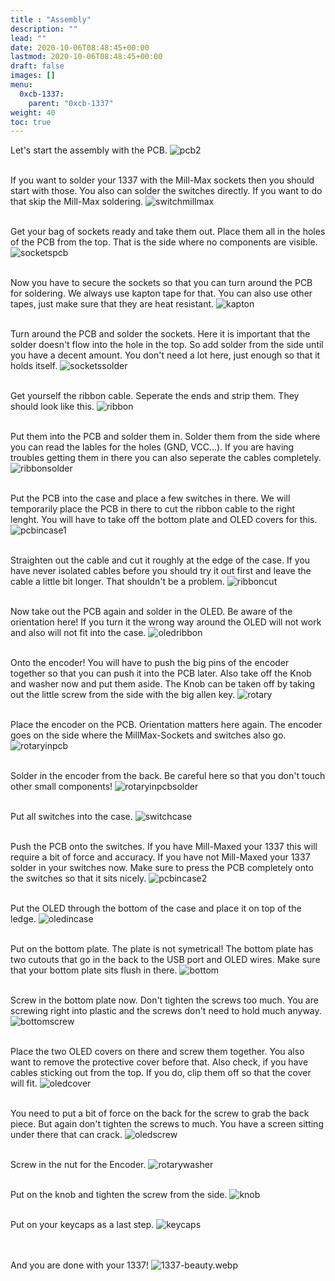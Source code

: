 ```yaml
---
title : "Assembly"
description: ""
lead: ""
date: 2020-10-06T08:48:45+00:00
lastmod: 2020-10-06T08:48:45+00:00
draft: false
images: []
menu:
  0xcb-1337:
    parent: "0xcb-1337"
weight: 40
toc: true
---
```


Let's start the assembly with the PCB.
![pcb2](pcb2.jpg)

<br>If you want to solder your 1337 with the Mill-Max sockets then you should start with those. You also can solder the switches directly. If you want to do that skip the Mill-Max soldering.
![switchmillmax](switchmillmax.jpg)

<br>Get your bag of sockets ready and take them out. Place them all in the holes of the PCB from the top. That is the side where no components are visible.
![socketspcb](socketspcb.jpg)

<br>Now you have to secure the sockets so that you can turn around the PCB for soldering. We always use kapton tape for that. You can also use other tapes, just make sure that they are heat resistant.
![kapton](kapton.jpg)

<br>Turn around the PCB and solder the sockets. Here it is important that the solder doesn't flow into the hole in the top. So add solder from the side until you have a decent amount. You don't need a lot here, just enough so that it holds itself.
![socketssolder](socketssolder.jpg)

<br>Get yourself the ribbon cable. Seperate the ends and strip them. They should look like this.
![ribbon](ribbon.jpg)

<br>Put them into the PCB and solder them in. Solder them from the side where you can read the lables for the holes (GND, VCC...). If you are having troubles getting them in there you can also seperate the cables completely.
![ribbonsolder](ribbonsolder.jpg)

<br>Put the PCB into the case and place a few switches in there. We will temporarily place the PCB in there to cut the ribbon cable to the right lenght. You will have to take off the bottom plate and OLED covers for this.
![pcbincase1](pcbincase1.jpg)

<br>Straighten out the cable and cut it roughly at the edge of the case. If you have never isolated cables before you should try it out first and leave the cable a little bit longer. That shouldn't be a problem.
![ribboncut](ribboncut.jpg)

<br>Now take out the PCB again and solder in the OLED. Be aware of the orientation here! If you turn it the wrong way around the OLED will not work and also will not fit into the case.
![oledribbon](oledribbon.jpg)

<br>Onto the encoder! You will have to push the big pins of the encoder together so that you can push it into the PCB later. Also take off the Knob and washer now and put them aside. The Knob can be taken off by taking out the little screw from the side with the big allen key.
![rotary](rotary.jpg)

<br>Place the encoder on the PCB. Orientation matters here again. The encoder goes on the side where the MillMax-Sockets and switches also go.
![rotaryinpcb](rotaryinpcb.jpg)

<br>Solder in the encoder from the back. Be careful here so that you don't touch other small components!
![rotaryinpcbsolder](rotaryinpcbsolder.jpg)

<br>Put all switches into the case.
![switchcase](switchcase.jpg)

<br>Push the PCB onto the switches. If you have Mill-Maxed your 1337 this will require a bit of force and accuracy. If you have not Mill-Maxed your 1337 solder in your switches now. Make sure to press the PCB completely onto the switches so that it sits nicely.
![pcbincase2](pcbincase2.jpg)

<br>Put the OLED through the bottom of the case and place it on top of the ledge.
![oledincase](oledincase.jpg)

<br>Put on the bottom plate. The plate is not symetrical! The bottom plate has two cutouts that go in the back to the USB port and OLED wires. Make sure that your bottom plate sits flush in there.
![bottom](bottom.jpg)

<br>Screw in the bottom plate now. Don't tighten the screws too much. You are screwing right into plastic and the screws don't need to hold much anyway.
![bottomscrew](bottomscrew.jpg)

<br>Place the two OLED covers on there and screw them together. You also want to remove the protective cover before that. Also check, if you have cables sticking out from the top. If you do, clip them off so that the cover will fit.
![oledcover](oledcover.jpg)

<br>You need to put a bit of force on the back for the screw to grab the back piece. But again don't tighten the screws to much. You have a screen sitting under there that can crack.
![oledscrew](oledscrew.jpg)

<br>Screw in the nut for the Encoder.
![rotarywasher](rotarywasher.jpg)

<br>Put on the knob and tighten the screw from the side.
![knob](knob.jpg)

<br>Put on your keycaps as a last step.
![keycaps](keycaps.jpg)

<br><br>And you are done with your 1337!
![1337-beauty.webp](1337-beauty.webp)